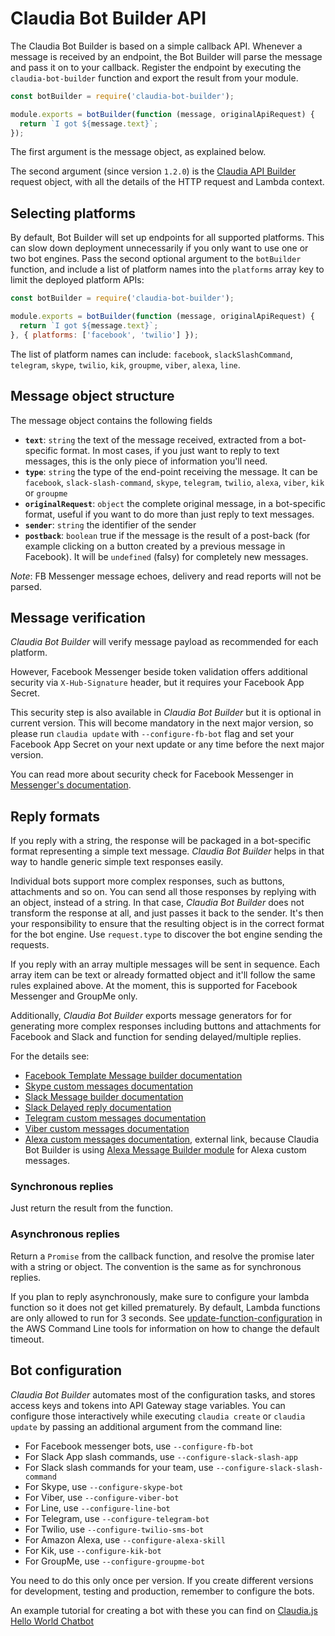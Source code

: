 # Claudia Bot Builder API

The Claudia Bot Builder is based on a simple callback API. Whenever a message is received by an endpoint, the Bot Builder will parse the message and pass it on to your callback. Register the endpoint by executing the `claudia-bot-builder` function and export the result from your module.

```javascript
const botBuilder = require('claudia-bot-builder');

module.exports = botBuilder(function (message, originalApiRequest) {
  return `I got ${message.text}`;
});
```

The first argument is the message object, as explained below.

The second argument (since version `1.2.0`) is the [Claudia API Builder](https://github.com/claudiajs/claudia-api-builder/blob/master/docs/api.md#the-request-object) request object, with all the details of the HTTP request and Lambda context.

## Selecting platforms

By default, Bot Builder will set up endpoints for all supported platforms. This can slow down deployment unnecessarily if you only want to use one or two bot engines. Pass the second optional argument to the `botBuilder` function, and include a list of platform names into the `platforms` array key to limit the deployed platform APIs:

```javascript
const botBuilder = require('claudia-bot-builder');

module.exports = botBuilder(function (message, originalApiRequest) {
  return `I got ${message.text}`;
}, { platforms: ['facebook', 'twilio'] });
```

The list of platform names can include: `facebook`, `slackSlashCommand`, `telegram`, `skype`, `twilio`, `kik`, `groupme`, `viber`, `alexa`, `line`.

## Message object structure

The message object contains the following fields

* **`text`**: `string` the text of the message received, extracted from a bot-specific format. In most cases, if you just want to reply to text messages, this is the only piece of information you'll need.
* **`type`**: `string` the type of the end-point receiving the message. It can be `facebook`, `slack-slash-command`, `skype`, `telegram`, `twilio`, `alexa`, `viber`, `kik` or `groupme`
* **`originalRequest`**: `object` the complete original message, in a bot-specific format, useful if you want to do more than just reply to text messages.
* **`sender`**: `string` the identifier of the sender
* **`postback`**: `boolean` true if the message is the result of a post-back (for example clicking on a button created by a previous message in Facebook). It will be `undefined` (falsy) for completely new messages.

_Note_: FB Messenger message echoes, delivery and read reports will not be parsed.

## Message verification

_Claudia Bot Builder_ will verify message payload as recommended for each platform.

However, Facebook Messenger beside token validation offers additional security via `X-Hub-Signature` header, but it requires your Facebook App Secret.

This security step is also available in _Claudia Bot Builder_ but it is optional in current version. This will become mandatory in the next major version, so please run `claudia update` with `--configure-fb-bot` flag and set your Facebook App Secret on your next update or any time before the next major version.

You can read more about security check for Facebook Messenger in [Messenger's documentation](https://developers.facebook.com/docs/messenger-platform/webhook-reference#security).

## Reply formats

If you reply with a string, the response will be packaged in a bot-specific format representing a simple text message. _Claudia Bot Builder_ helps in that way to handle generic simple text responses easily.

Individual bots support more complex responses, such as buttons, attachments and so on. You can send all those responses by replying with an object, instead of a string. In that case, _Claudia Bot Builder_ does not transform the response at all, and just passes it back to the sender. It's then your responsibility to ensure that the resulting object is in the correct format for the bot engine. Use `request.type` to discover the bot engine sending the requests.

If you reply with an array multiple messages will be sent in sequence. Each array item can be text or already formatted object and it'll follow the same rules explained above. At the moment, this is supported for Facebook Messenger and GroupMe only.

Additionally, _Claudia Bot Builder_ exports message generators for for generating more complex responses including buttons and attachments for Facebook and Slack and function for sending delayed/multiple replies.

For the details see:

- [Facebook Template Message builder documentation](FB_TEMPLATE_MESSAGE_BUILDER.md)
- [Skype custom messages documentation](SKYPE_CUSTOM_MESSAGES.md)
- [Slack Message builder documentation](SLACK_MESSAGE_MESSAGE_BUILDER.md)
- [Slack Delayed reply documentation](SLACK_DELAYED_REPLY_BUILDER.md)
- [Telegram custom messages documentation](TELEGRAM_CUSTOM_MESSAGES.md)
- [Viber custom messages documentation](VIBER_CUSTOM_MESSAGES.md)
- [Alexa custom messages documentation](https://github.com/stojanovic/alexa-message-builder#documentation), external link, because Claudia Bot Builder is using [Alexa Message Builder module](https://www.npmjs.com/package/alexa-message-builder) for Alexa custom messages.

### Synchronous replies

Just return the result from the function.

### Asynchronous replies

Return a `Promise` from the callback function, and resolve the promise later with a string or object. The convention is the same as for synchronous replies.

If you plan to reply asynchronously, make sure to configure your lambda function so it does not get killed prematurely. By default, Lambda functions are only allowed to run for 3 seconds. See [update-function-configuration](http://docs.aws.amazon.com/cli/latest/reference/lambda/update-function-configuration.html) in the AWS Command Line tools for information on how to change the default timeout.

## Bot configuration

_Claudia Bot Builder_ automates most of the configuration tasks, and stores access keys and tokens into API Gateway stage variables. You can configure those interactively while executing `claudia create` or `claudia update` by passing an additional argument from the command line:

* For Facebook messenger bots, use `--configure-fb-bot`
* For Slack App slash commands, use `--configure-slack-slash-app`
* For Slack slash commands for your team, use `--configure-slack-slash-command`
* For Skype, use `--configure-skype-bot`
* For Viber, use `--configure-viber-bot`
* For Line, use `--configure-line-bot`
* For Telegram, use `--configure-telegram-bot`
* For Twilio, use `--configure-twilio-sms-bot`
* For Amazon Alexa, use `--configure-alexa-skill`
* For Kik, use `--configure-kik-bot`
* For GroupMe, use `--configure-groupme-bot`

You need to do this only once per version. If you create different versions for development, testing and production, remember to configure the bots.

An example tutorial for creating a bot with these you can find on [Claudia.js Hello World Chatbot](https://claudiajs.com/tutorials/hello-world-chatbot.html)
